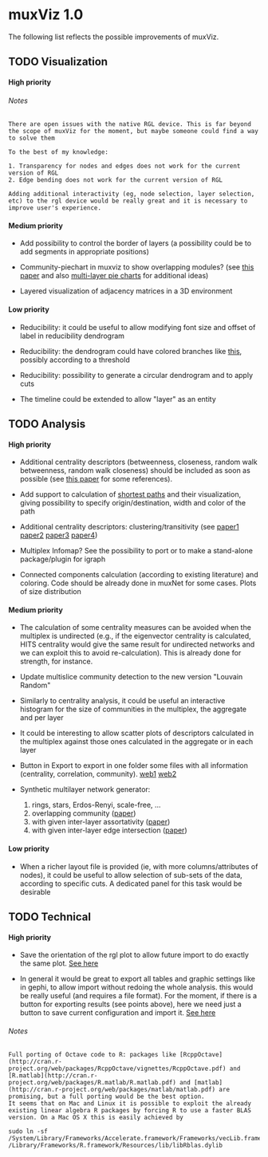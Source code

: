muxViz 1.0
==========

The following list reflects the possible improvements of muxViz. 

## TODO Visualization

#### High priority

###### Notes

    There are open issues with the native RGL device. This is far beyond the scope of muxViz for the moment, but maybe someone could find a way to solve them

    To the best of my knowledge:

    1. Transparency for nodes and edges does not work for the current version of RGL 
    2. Edge bending does not work for the current version of RGL

    Adding additional interactivity (eg, node selection, layer selection, etc) to the rgl device would be really great and it is necessary to improve user's experience.


#### Medium priority

- Add possibility to control the border of layers (a possibility could be to add segments in appropriate positions)

- Community-piechart in muxviz to show overlapping modules? (see [this paper](http://arxiv.org/abs/1408.2925) and also [multi-layer pie charts](http://www.r-bloggers.com/how-to-draw-venn-pie-agram-multi-layer-pie-chart-in-r/) for additional ideas)

- Layered visualization of adjacency matrices in a 3D environment


#### Low priority

- Reducibility: it could be useful to allow modifying font size and offset of label in reducibility dendrogram

- Reducibility: the dendrogram could have colored branches like [this](http://stackoverflow.com/questions/18036094/how-to-create-a-dendrogram-with-colored-branches), possibly according to a threshold

- Reducibility: possibility to generate a circular dendrogram and to apply cuts

- The timeline could be extended to allow "layer" as an entity


## TODO Analysis 

#### High priority

- Additional centrality descriptors (betweenness, closeness, random walk betweenness, random walk closeness) should be included as soon as possible (see [this paper](http://dl.acm.org/citation.cfm?id=2615687) for some references). 

- Add support to calculation of [shortest paths](http://dl.acm.org/citation.cfm?id=2615687) and their visualization, giving possibility to specify origin/destination, width and color of the path

- Additional centrality descriptors: clustering/transitivity (see [paper1](http://arxiv.org/abs/1405.0425) [paper2](http://arxiv.org/abs/1308.3182) [paper3](http://arxiv.org/abs/1403.1546) [paper4](http://arxiv.org/abs/1307.6780))

- Multiplex Infomap? See the possibility to port or to make a stand-alone package/plugin for igraph

- Connected components calculation (according to existing literature) and coloring. Code should be already done in muxNet for some cases. Plots of size distribution

#### Medium priority

- The calculation of some centrality measures can be avoided when the multiplex is undirected (e.g., if the eigenvector centrality is calculated, HITS centrality would give the same result for undirected networks and we can exploit this to avoid re-calculation). This is already done for strength, for instance.

- Update multislice community detection to the new version "Louvain Random"

- Similarly to centrality analysis, it could be useful an interactive histogram for the size of communities in the multiplex, the aggregate and per layer

- It could be interesting to allow scatter plots of descriptors calculated in the multiplex against those ones calculated in the aggregate or in each layer

- Button in Export to export in one folder some files with all information (centrality, correlation, community). [web1](http://shiny.rstudio.com/articles/download.html) [web2](https://gist.github.com/SachaEpskamp/5796467)

- Synthetic multilayer network generator: 
  1. rings, stars, Erdos-Renyi, scale-free, ...
  2. overlapping community ([paper](http://arxiv.org/abs/1408.2925))
  3. with given inter-layer assortativity ([paper](http://arxiv.org/abs/1311.2906))
  4. with given inter-layer edge intersection ([paper](http://arxiv.org/abs/1405.0425))


#### Low priority

- When a richer layout file is provided (ie, with more columns/attributes of nodes), it could be useful to allow selection of sub-sets of the data, according to specific cuts. A dedicated panel for this task would be desirable



## TODO Technical

#### High priority

- Save the orientation of the rgl plot to allow future import to do exactly the same plot. [See here](http://stackoverflow.com/questions/16362381/save-the-orientation-of-a-rgl-plot3d-plot)
 
 - In general it would be great to export all tables and graphic settings like in gephi, to allow import without redoing the whole analysis. this would be really useful (and requires a file format). For the moment, if there is a button for exporting results (see points above), here we need just a button to save current configuration and import it. [See here](http://www.r-bloggers.com/persistent-data-storage-in-shiny-apps/?utm_source=feedburner&utm_medium=feed&utm_campaign=Feed%3A+RBloggers+%28R+bloggers%29)

###### Notes

    Full porting of Octave code to R: packages like [RcppOctave](http://cran.r-project.org/web/packages/RcppOctave/vignettes/RcppOctave.pdf) and [R.matlab](http://cran.r-project.org/web/packages/R.matlab/R.matlab.pdf) and [matlab](http://cran.r-project.org/web/packages/matlab/matlab.pdf) are promising, but a full porting would be the best option.
    It seems that on Mac and Linux it is possible to exploit the already existing linear algebra R packages by forcing R to use a faster BLAS version. On a Mac OS X this is easily achieved by
  
    sudo ln -sf /System/Library/Frameworks/Accelerate.framework/Frameworks/vecLib.framework/Versions/Current/libBLAS.dylib /Library/Frameworks/R.framework/Resources/lib/libRblas.dylib
